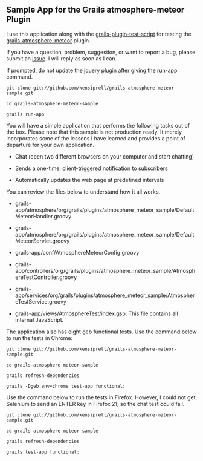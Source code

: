## Sample App for the Grails atmosphere-meteor Plugin

I use this application along with the [grails-plugin-test-script](https://github.com/kensiprell/grails-plugin-test-script) for testing the [grails-atmosphere-meteor](https://github.com/kensiprell/grails-atmosphere-meteor) plugin. 

If you have a question, problem, suggestion, or want to report a bug, please submit an [issue](https://github.com/kensiprell/grails-atmosphere-meteor-sample/issues?state=open). I will reply as soon as I can.

If prompted, do not update the jquery plugin after giving the run-app command.

```
git clone git://github.com/kensiprell/grails-atmosphere-meteor-sample.git

cd grails-atmosphere-meteor-sample

grails run-app
```

You will have a simple application that performs the following tasks out of the box. Please note that this sample is not production ready. It merely incorporates some of the lessons I have learned and provides a point of departure for your own application.

* Chat (open two different browsers on your computer and start chatting)

* Sends a one-time, client-triggered notification to subscribers

* Automatically updates the web page at predefined intervals

You can review the files below to understand how it all works. 

* grails-app/atmosphere/org/grails/plugins/atmosphere_meteor_sample/DefaultMeteorHandler.groovy

* grails-app/atmosphere/org/grails/plugins/atmosphere_meteor_sample/DefaultMeteorServlet.groovy

* grails-app/conf/AtmosphereMeteorConfig.groovy

* grails-app/controllers/org/grails/plugins/atmosphere_meteor_sample/AtmosphereTestController.groovy

* grails-app/services/org/grails/plugins/atmosphere_meteor_sample/AtmosphereTestService.groovy

* grails-app/views/AtmosphereTest/index.gsp: This file contains all internal JavaScript.

The application also has eight geb functional tests. Use the command below to run the tests in Chrome: 

```
git clone git://github.com/kensiprell/grails-atmosphere-meteor-sample.git

cd grails-atmosphere-meteor-sample

grails refresh-dependencies

grails -Dgeb.env=chrome test-app functional:
```
Use the command below to run the tests in Firefox. However, I could not get Selenium to send an ENTER key in Firefox 21, so the chat test could fail.

```
git clone git://github.com/kensiprell/grails-atmosphere-meteor-sample.git

cd grails-atmosphere-meteor-sample

grails refresh-dependencies

grails test-app functional:
```



